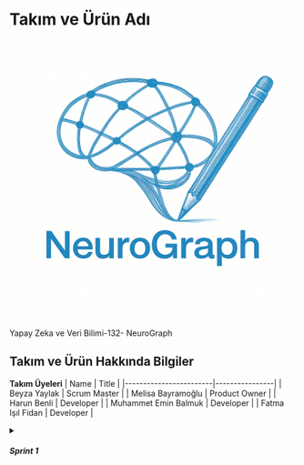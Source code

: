 # Takım ve Ürün Adı
![Logo](https://raw.githubusercontent.com/BBBeyza/YZTA_YapayZeka_Grup-132/main/logo.png)
Yapay Zeka ve Veri Bilimi-132- NeuroGraph

## Takım ve Ürün Hakkında Bilgiler

**Takım Üyeleri**
| Name                   | Title          |
|------------------------|----------------|
| Beyza Yaylak          | Scrum Master |
| Melisa Bayramoğlu          | Product Owner  |
| Harun Benli   | Developer      |
| Muhammet Emin Balmuk       | Developer      |
| Fatma Işıl Fidan       | Developer      |




<details>
  <summary><strong><h5>Sprint 1</h5></strong></summary>

aaaa

</details>
